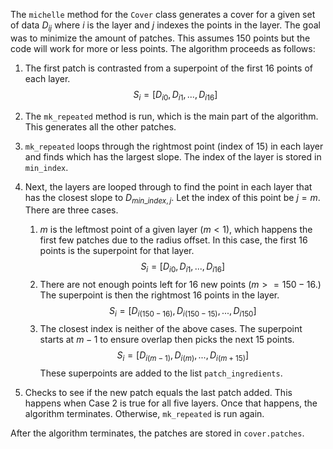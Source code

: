 The `michelle` method for the `Cover` class generates a cover for a given set of data $D_{ij}$ where $i$ is the layer and $j$ indexes the points in the layer. The goal was to minimize the amount of patches. This assumes 150 points but the code will work for more or less points. The algorithm proceeds as follows:

1. The first patch is contrasted from a superpoint of the first 16 points of each layer. $$S_i = [D_{i0}, D_{i1}, ..., D_{i16}]$$
2. The `mk_repeated` method is run, which is the main part of the algorithm. This generates all the other patches.

3. `mk_repeated` loops through the rightmost point (index of 15) in each layer and finds which has the largest slope. The index of the layer is stored in `min_index`. 

4. Next, the layers are looped through to find the point in each layer that has the closest slope to $D_{min\_index,j}$. Let the index of this point be $j = m$. There are three cases. 
	1. $m$ is the leftmost point of a given layer ($m<1$), which happens the first few patches due to the radius offset. In this case, the first 16 points is the superpoint for that layer. $$S_i = [D_{i0}, D_{i1}, ..., D_{i16}]$$
	2. There are not enough points left for 16 new points ($m >= 150-16$.) The superpoint is then the rightmost 16 points in the layer. $$S_i = [D_{i(150-16)}, D_{i(150-15)}, ..., D_{i150}]$$
	3. The closest index is neither of the above cases. The superpoint starts at $m-1$ to ensure overlap then picks the next 15 points.$$S_i = [D_{i(m-1)}, D_{i(m)}, ..., D_{i(m+15)}]$$
	These superpoints are added to the list `patch_ingredients`.

5. Checks to see if the new patch equals the last patch added. This happens when Case 2 is true for all five layers. Once that happens, the algorithm terminates. Otherwise, `mk_repeated` is run again. 

After the algorithm terminates, the patches are stored in `cover.patches`.
